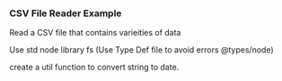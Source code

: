 ### CSV File Reader Example

Read a CSV file that contains varieities of data

Use std node library fs (Use Type Def file to avoid errors @types/node)

create a util function to convert string to date.
